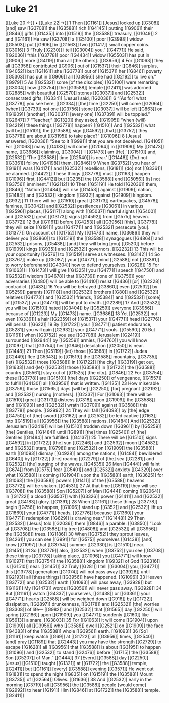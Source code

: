# Luke 21
[[Luke 20|←]] • [[Luke 22|→]]
1 Then [[G1161]] [Jesus] looked up [[G308]] [and] saw [[G3708]] the [[G3588]] rich [[G4145]] putting [[G906]] their [[G846]] gifts [[G1435]] into [[G1519]] the [[G3588]] treasury, [[G1049]] 
2 and [[G1161]] He saw [[G3708]] a [[G5100]] poor [[G3998]] widow [[G5503]] put [[G906]] in [[G1563]] two [[G1417]] small copper coins. [[G3016]] 
3 “Truly [[G230]] I tell [[G3004]] you,” [[G4771]] He said, [[G2036]] “this [[G3778]] poor [[G4434]] widow [[G5503]] has put in [[G906]] more [[G4119]] than all [the others]. [[G3956]] 
4 For [[G1063]] they all [[G3956]] contributed [[G906]] out of [[G1537]] their [[G846]] surplus, [[G4052]] but [[G1161]] she [[G3778]] out of [[G1537]] her [[G846]] poverty [[G5303]] has put in [[G906]] all [[G3956]] she had [[G2192]] to live on.” [[G979]] 
5 As [[G2532]] some [of the disciples] [[G5100]] were remarking [[G3004]] how [[G3754]] the [[G3588]] temple [[G2411]] was adorned [[G2885]] with beautiful [[G2570]] stones [[G3037]] and [[G2532]] consecrated gifts, [[G334]] [Jesus] said, [[G2036]] 
6 “[As for] what [[G3778]] you see here, [[G2334]] [the] time [[G2250]] will come [[G2064]] [when] [[G3739]] not one [[G3756]] stone [[G3037]] will be left [[G863]] on [[G1909]] [another]; [[G3037]] [every one] [[G3739]] will be toppled.” [[G2647]] 
7 “Teacher,” [[G1320]] they asked, [[G1905]] “when {will} [[G4219]] these things [[G3778]] happen? [[G1510]] And [[G2532]] what [will be] [[G5101]] the [[G3588]] sign [[G4592]] [that] [[G3752]] they [[G3778]] are about [[G3195]] to take place?” [[G1096]] 
8 [Jesus] answered, [[G2036]] “See to it [[G991]] that you are not deceived. [[G4105]] For [[G1063]] many [[G4183]] will come [[G2064]] in [[G1909]] My [[G1473]] name, [[G3686]] claiming, [[G3004]] ‘I [[G1473]] am [He],’ [[G1510]] and, [[G2532]] ‘The [[G3588]] time [[G2540]] is near.’ [[G1448]] {Do} not [[G3361]] follow [[G4198]] them. [[G846]] 
9 When [[G3752]] you hear of [[G191]] wars [[G4171]] and [[G2532]] rebellions, [[G181]] {do} not [[G3361]] be alarmed. [[G4422]] These things [[G3778]] must [[G1163]] happen [[G1096]] first, [[G4412]] but [[G235]] the [[G3588]] end [[G5056]] [is] not [[G3756]] imminent.” [[G2112]] 
10 Then [[G5119]] He told [[G2036]] them, [[G846]] “Nation [[G1484]] will rise [[G1453]] against [[G1909]] nation, [[G1484]] and [[G2532]] kingdom [[G932]] against [[G1909]] kingdom. [[G932]] 
11 There will be [[G1510]] great [[G3173]] earthquakes, [[G4578]] famines, [[G3042]] and [[G2532]] pestilences [[G3061]] in various [[G2596]] places, [[G5117]] along with [[G5037]] fearful sights [[G5400]] and [[G2532]] great [[G3173]] signs [[G4592]] from [[G575]] heaven. [[G3772]] 
12 But [[G1161]] before [[G4253]] all [[G3956]] [this], [[G3778]] they will seize [[G1911]] you [[G4771]] and [[G2532]] persecute [you]. [[G1377]] On account of [[G1752]] My [[G1473]] name, [[G3686]] they will deliver you [[G3860]] to [[G1519]] the [[G3588]] synagogues [[G4864]] and [[G2532]] prisons, [[G5438]] [and] they will bring [you] [[G520]] before [[G1909]] kings [[G935]] and [[G2532]] governors. [[G2232]] 
13 This will be your opportunity [[G576]] to [[G1519]] serve as witnesses. [[G3142]] 
14 So [[G3767]] make up [[G5087]] your [[G4771]] mind [[G2588]] not [[G3361]] to worry beforehand [[G4304]] how to defend yourselves. [[G626]] 
15 For [[G1063]] I [[G1473]] will give [[G1325]] you [[G4771]] speech [[G4750]] and [[G2532]] wisdom [[G4678]] that [[G3739]] none of [[G3756]] your adversaries [[G480]] will be able to [[G1410]] resist [[G436]] [or] [[G2228]] contradict. [[G483]] 
16 You will be betrayed [[G3860]] even [[G2532]] by [[G5259]] parents [[G1118]] and [[G2532]] brothers [[G80]] and [[G2532]] relatives [[G4773]] and [[G2532]] friends, [[G5384]] and [[G2532]] [some] of [[G1537]] you [[G4771]] will be put to death. [[G2289]] 
17 And [[G2532]] you will be [[G1510]] hated [[G3404]] by [[G5259]] everyone [[G3956]] because of [[G1223]] My [[G1473]] name. [[G3686]] 
18 Yet [[G2532]] not even [[G3361]] a hair [[G2359]] of [[G1537]] your [[G4771]] head [[G2776]] will perish. [[G622]] 
19 By [[G1722]] your [[G4771]] patient endurance, [[G5281]] you will gain [[G2932]] your [[G4771]] souls. [[G5590]] 
20 But [[G1161]] when [[G3752]] you see [[G3708]] Jerusalem [[G2419]] surrounded [[G2944]] by [[G5259]] armies, [[G4760]] you will know [[G1097]] that [[G3754]] her [[G846]] desolation [[G2050]] is near. [[G1448]] 
21 Then [[G5119]] {let} those [[G3588]] in [[G1722]] Judea [[G2449]] flee [[G5343]] to [[G1519]] the [[G3588]] mountains, [[G3735]] {let} [[G2532]] those [[G3588]] in [[G1722]] [the city] [[G3319]] get out, [[G1633]] and {let} [[G2532]] those [[G3588]] in [[G1722]] the [[G3588]] country [[G5561]] stay out of [[G1525]] [the city]. [[G846]] 
22 For [[G3754]] these [[G3778]] are [[G1510]] [the] days [[G2250]] of vengeance, [[G1557]] to fulfill [[G4130]] all [[G3956]] that is written. [[G1125]] 
23 How miserable [[G3759]] those [[G1565]] days [will be] [[G2250]] [for] pregnant [[G2192]] and [[G2532]] nursing [mothers]. [[G2337]] For [[G1063]] there will be [[G1510]] great [[G3173]] distress [[G318]] upon [[G1909]] the [[G3588]] land [[G1093]] and [[G2532]] wrath [[G3709]] against [[G3588]] this [[G3778]] people. [[G2992]] 
24 They will fall [[G4098]] by [the] edge [[G4750]] of [the] sword [[G3162]] and [[G2532]] be led captive [[G163]] into [[G1519]] all [[G3956]] the [[G3588]] nations. [[G1484]] And [[G2532]] Jerusalem [[G2419]] will be [[G1510]] trodden down [[G3961]] by [[G5259]] [the] Gentiles, [[G1484]] until [[G891]] [the] times [[G2540]] of [the] Gentiles [[G1484]] are fulfilled. [[G4137]] 
25 There will be [[G1510]] signs [[G4592]] in [[G1722]] [the] sun [[G2246]] and [[G2532]] moon [[G4582]] and [[G2532]] stars, [[G798]] and [[G2532]] on [[G1909]] the [[G3588]] earth [[G1093]] dismay [[G4928]] among the nations, [[G1484]] bewildered [[G640]] by [[G1722]] [the] roaring [[G2279]] of [the] sea [[G2281]] and [[G2532]] [the] surging of the waves. [[G4535]] 
26 Men [[G444]] will faint [[G674]] from [[G575]] fear [[G5401]] and [[G2532]] anxiety [[G4329]] over what [[G3588]] is coming [[G1904]] upon the [[G3588]] earth, [[G3625]] for [[G1063]] the [[G3588]] powers [[G1411]] of the [[G3588]] heavens [[G3772]] will be shaken. [[G4531]] 
27 At that time [[G5119]] they will see [[G3708]] the [[G3588]] Son [[G5207]] of Man [[G444]] coming [[G2064]] in [[G1722]] a cloud [[G3507]] with [[G3326]] power [[G1411]] and [[G2532]] great [[G4183]] glory. [[G1391]] 
28 When [[G1161]] these things [[G3778]] begin [[G756]] to happen, [[G1096]] stand up [[G352]] and [[G2532]] lift up [[G1869]] your [[G4771]] heads, [[G2776]] because [[G1360]] your [[G4771]] redemption [[G629]] is drawing near.” [[G1448]] 
29 Then [[G2532]] [Jesus] told [[G2036]] them [[G846]] a parable: [[G3850]] “Look at [[G3708]] the [[G3588]] fig tree [[G4808]] and [[G2532]] all [[G3956]] the [[G3588]] trees. [[G1186]] 
30 When [[G3752]] they sprout leaves, [[G4261]] you can see [[G991]] for [[G575]] yourselves [[G1438]] [and] know [[G1097]] that [[G3754]] summer [[G2330]] is [[G1510]] near. [[G1451]] 
31 So [[G3779]] also, [[G2532]] when [[G3752]] you see [[G3708]] these things [[G3778]] taking place, [[G1096]] you [[G4771]] will know [[G1097]] that [[G3754]] the [[G3588]] kingdom [[G932]] of God [[G2316]] is [[G1510]] near. [[G1451]] 
32 Truly [[G281]] I tell [[G3004]] you, [[G4771]] this [[G3778]] generation [[G1074]] will not pass away [[G3928]] until [[G2193]] all [these things] [[G3956]] have happened. [[G1096]] 
33 Heaven [[G3772]] and [[G2532]] earth [[G1093]] will pass away, [[G3928]] but [[G1161]] My [[G1473]] words [[G3056]] will never pass away. [[G3928]] 
34 But [[G1161]] watch [[G4337]] yourselves, [[G1438]] or [[G3361]] your [[G4771]] hearts [[G2588]] will be weighed down [[G916]] by [[G1722]] dissipation, [[G2897]] drunkenness, [[G3178]] and [[G2532]] [the] worries [[G3308]] of life— [[G982]] and [[G2532]] that [[G1565]] day [[G2250]] will spring [[G2186]] upon [[G1909]] you [[G4771]] suddenly [[G160]] like [[G5613]] a snare. [[G3803]] 
35 For [[G1063]] it will come [[G1904]] upon [[G1909]] all [[G3956]] who [[G3588]] dwell [[G2521]] on [[G1909]] the face [[G4383]] of the [[G3588]] whole [[G3956]] earth. [[G1093]] 
36 [So] [[G1161]] keep watch [[G69]] at [[G1722]] all [[G3956]] times, [[G2540]] [and] pray [[G1189]] that [[G2443]] you may have the strength [[G2729]] to escape [[G1628]] all [[G3956]] that [[G3588]] is about [[G3195]] to happen [[G1096]] and [[G2532]] to stand [[G2476]] before [[G1715]] the [[G3588]] Son [[G5207]] of Man.” [[G444]] 
37 [Every] [[G3588]] day [[G2250]] [Jesus] [[G1510]] taught [[G1321]] at [[G1722]] the [[G3588]] temple, [[G2411]] but [[G1161]] [every] [[G3588]] evening [[G3571]] He went out [[G1831]] to spend the night [[G835]] on [[G1519]] the [[G3588]] Mount [[G3735]] of [[G2564]] Olives. [[G1636]] 
38 And [[G2532]] early in the morning [[G3719]] all [[G3956]] the [[G3588]] people {would come} [[G2992]] to hear [[G191]] Him [[G846]] at [[G1722]] the [[G3588]] temple. [[G2411]] 
